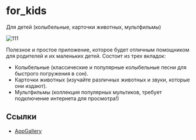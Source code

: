 # for_kids

Для детей (колыбельные, карточки животных, мультфильмы)

![111](https://user-images.githubusercontent.com/99508083/174192213-deb0a6d1-2c1e-4178-8f1b-aa2a37820e18.png)

Полезное и простое приложение, которое будет отличным помощником для родителей и их маленьких детей. 
Состоит из трех вкладок:
- Колыбельные (классические и популярные колыбельные песни для быстрого погружения в сон).
- Карточки животных (изучайте различных животных и звуки, которые они издают).
- Мультфильмы (коллекция популярных мультиков, требует подключение интернета для просмотра!)


## Ссылки

- [AppGallery](https://appgallery.huawei.com/app/C106027005)



